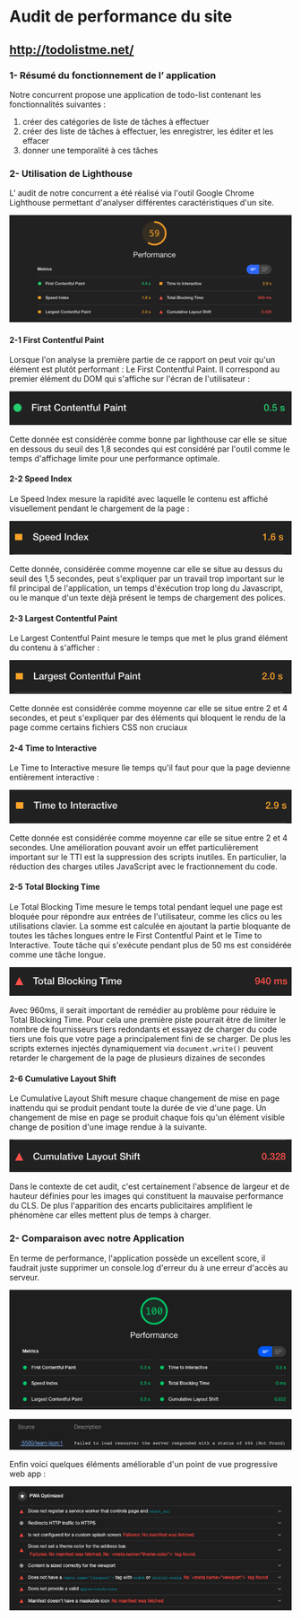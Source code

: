 # Audit de performance du site
## http://todolistme.net/

### 1- Résumé du fonctionnement de l’ application
Notre concurrent propose une application de todo-list contenant les fonctionnalités suivantes : 
1. créer des catégories de liste de tâches à effectuer
2. créer des liste de tâches à effectuer, les enregistrer, les éditer et les effacer
3. donner une temporalité à ces tâches


### 2- Utilisation de Lighthouse
L’ audit de notre concurrent a été réalisé via l'outil Google Chrome Lighthouse permettant d'analyser différentes caractéristiques d'un site.

![img](images/audit1.png)

#### 2-1 First Contentful Paint
Lorsque l'on analyse la première partie de ce rapport on peut voir qu'un élément est plutôt performant : Le First Contentful Paint. Il correspond au premier élément du DOM qui s'affiche sur l'écran de l'utilisateur :

![img](images/audit2.png)

Cette donnée est considérée comme bonne par lighthouse car elle se situe en dessous du seuil des 1,8 secondes qui est considéré par l'outil comme le temps d'affichage limite pour une performance optimale.

#### 2-2 Speed Index
Le Speed Index mesure la rapidité avec laquelle le contenu est affiché visuellement pendant le chargement de la page :

![img](images/audit3.png)

Cette donnée, considérée comme moyenne car elle se situe au dessus du seuil des 1,5 secondes, peut s'expliquer par un travail trop important sur le fil principal de l'application, un temps d'éxécution trop long du Javascript, ou le manque d'un texte déjà présent le temps de chargement des polices. 

#### 2-3 Largest Contentful Paint
Le Largest Contentful Paint mesure le temps que met le plus grand élément du contenu à s'afficher :

![img](images/audit4.png)

Cette donnée est considérée comme moyenne car elle se situe entre 2 et 4 secondes, et peut s'expliquer par des éléments qui bloquent le rendu de la page comme certains fichiers CSS non cruciaux

#### 2-4 Time to Interactive
Le Time to Interactive mesure lle temps qu'il faut pour que la page devienne entièrement interactive :

![img](images/audit5.png)

Cette donnée est considérée comme moyenne car elle se situe entre 2 et 4 secondes. Une amélioration pouvant avoir un effet particulièrement important sur le TTI est la suppression des scripts inutiles. En particulier, la réduction des charges utiles JavaScript avec le fractionnement du code.

#### 2-5 Total Blocking Time
Le Total Blocking Time mesure le temps total pendant lequel une page est bloquée pour répondre aux entrées de l'utilisateur, comme les clics ou les utilisations clavier. La somme est calculée en ajoutant la partie bloquante de toutes les tâches longues entre le First Contentful Paint et le Time to Interactive. Toute tâche qui s'exécute pendant plus de 50 ms est considérée comme une tâche longue.

![img](images/audit6.png)

Avec 960ms, il serait important de remédier au problème pour réduire le Total Blocking Time. Pour cela une première piste pourrait être de limiter le nombre de fournisseurs tiers redondants et essayez de charger du code tiers une fois que votre page a principalement fini de se charger. De plus les scripts externes injectés dynamiquement via `document.write()` peuvent retarder le chargement de la page de plusieurs dizaines de secondes

#### 2-6 Cumulative Layout Shift
Le Cumulative Layout Shift mesure chaque changement de mise en page inattendu qui se produit pendant toute la durée de vie d'une page. 
Un changement de mise en page se produit chaque fois qu'un élément visible change de position d'une image rendue à la suivante.

![img](images/audit7.png)

Dans le contexte de cet audit, c'est certainement l'absence de largeur et de hauteur définies pour les images qui constituent la mauvaise performance du CLS.
De plus l'apparition des encarts publicitaires amplifient le phénomène car elles mettent plus de temps à charger.

### 2- Comparaison avec notre Application
En terme de performance, l'application possède un excellent score, il faudrait juste supprimer un console.log d'erreur du à une erreur d'accès au serveur.

![img](images/audit9.png)

![img](images/audit8.png)

Enfin voici quelques éléments améliorable d'un point de vue progressive web app :

![img](images/audit10.png)